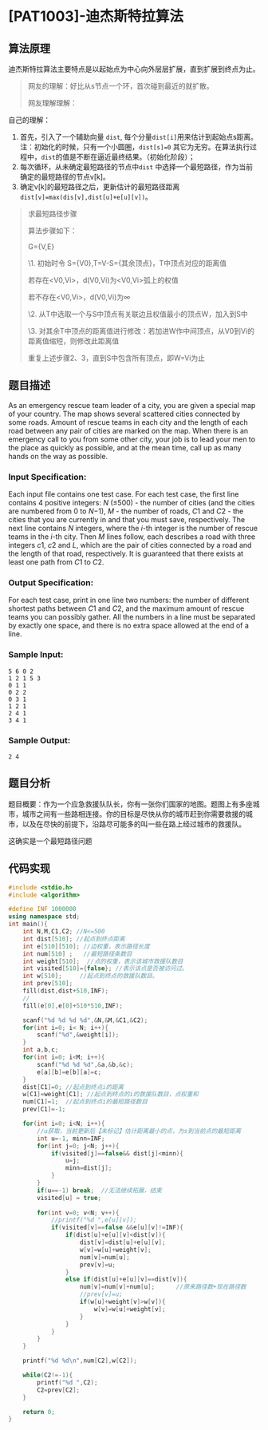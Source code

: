 # [PAT1003]-迪杰斯特拉算法

## 算法原理

迪杰斯特拉算法主要特点是以起始点为中心向外层层扩展，直到扩展到终点为止。

> 网友的理解：好比从s节点一个环，首次碰到最近的就扩散。
>
> 网友理解理解：

自己的理解：

1. 首先，引入了一个辅助向量 `dist`, 每个分量`dist[i]`用来估计到起始点s距离。注：初始化的时候，只有一个小圆圈，`dist[s]=0` 其它为无穷。在算法执行过程中，`dist`的值是不断在逼近最终结果。（初始化阶段）；
2. 每次循环，从未确定最短路径的节点中`dist` 中选择一个最短路径，作为当前确定的最短路径的节点v[k]。
3. 确定v[k]的最短路径之后，更新估计的最短路径距离`dist[v]=max(dis[v],dist[u]+e[u][v])`。

>  求最短路径步骤
>
> 算法步骤如下：
>
> G={V,E}
>
> \1. 初始时令 S={V0},T=V-S={其余顶点}，T中顶点对应的距离值
>
> 若存在<V0,Vi>，d(V0,Vi)为<V0,Vi>弧上的权值
>
> 若不存在<V0,Vi>，d(V0,Vi)为∞
>
> \2. 从T中选取一个与S中顶点有关联边且权值最小的顶点W，加入到S中
>
> \3. 对其余T中顶点的距离值进行修改：若加进W作中间顶点，从V0到Vi的距离值缩短，则修改此距离值
>
> 重复上述步骤2、3，直到S中包含所有顶点，即W=Vi为止

## 题目描述

As an emergency rescue team leader of a city, you are given a special map of your country. The map shows several scattered cities connected by some roads. Amount of rescue teams in each city and the length of each road between any pair of cities are marked on the map. When there is an emergency call to you from some other city, your job is to lead your men to the place as quickly as possible, and at the mean time, call up as many hands on the way as possible.

### Input Specification:

Each input file contains one test case. For each test case, the first line contains 4 positive integers: *N* (≤500) - the number of cities (and the cities are numbered from 0 to *N*−1), *M* - the number of roads, *C*1 and *C*2 - the cities that you are currently in and that you must save, respectively. The next line contains *N* integers, where the *i*-th integer is the number of rescue teams in the *i*-th city. Then *M* lines follow, each describes a road with three integers *c*1, *c*2 and *L*, which are the pair of cities connected by a road and the length of that road, respectively. It is guaranteed that there exists at least one path from *C*1 to *C*2.

### Output Specification:

For each test case, print in one line two numbers: the number of different shortest paths between *C*1 and *C*2, and the maximum amount of rescue teams you can possibly gather. All the numbers in a line must be separated by exactly one space, and there is no extra space allowed at the end of a line.

### Sample Input:

```in
5 6 0 2
1 2 1 5 3
0 1 1
0 2 2
0 3 1
1 2 1
2 4 1
3 4 1
```

### Sample Output:

```out
2 4
```

## 题目分析

题目概要：作为一个应急救援队队长，你有一张你们国家的地图。题图上有多座城市，城市之间有一些路相连接。你的目标是尽快从你的城市赶到你需要救援的城市，以及在尽快的前提下，沿路尽可能多的叫一些在路上经过城市的救援队。

这确实是一个最短路径问题



## 代码实现

```c++
#include <stdio.h>
#include <algorithm>

#define INF 1000000
using namespace std;
int main(){
    int N,M,C1,C2; //N<=500
    int dist[510]; //起点到终点距离
    int e[510][510]; //边权重，表示路径长度
    int num[510] ;   //最短路径条数目
    int weight[510];  //点的权重，表示该城市救援队数目
    int visited[510]={false}; //表示该点是否被访问过。
    int w[510];     //起点到终点的救援队数目。
    int prev[510];
    fill(dist,dist+510,INF);
    //
    fill(e[0],e[0]+510*510,INF);

    scanf("%d %d %d %d",&N,&M,&C1,&C2);
    for(int i=0; i< N; i++){
        scanf("%d",&weight[i]);
    }
    int a,b,c;
    for(int i=0; i<M; i++){
        scanf("%d %d %d",&a,&b,&c);
        e[a][b]=e[b][a]=c;
    }
    dist[C1]=0; //起点到终点i的距离
    w[C1]=weight[C1]; //起点到终点的i的救援队数目，点权重和
    num[C1]=1;  //起点到终点i的最短路径数目
    prev[C1]=-1;

    for(int i=0; i<N; i++){
        //u获取，当前更新后【未标记】估计距离最小的点，为s到当前点的最短距离
        int u=-1, minn=INF; 
        for(int j=0; j<N; j++){
            if(visited[j]==false&& dist[j]<minn){
                u=j;
                minn=dist[j];
            }
        }
        if(u==-1) break;  //无法继续拓展，结束
        visited[u] = true;
        
        for(int v=0; v<N; v++){
            //printf("%d ",e[u][v]);
            if(visited[v]==false &&e[u][v]!=INF){
                if(dist[u]+e[u][v]<dist[v]){
                    dist[v]=dist[u]+e[u][v];
                    w[v]=w[u]+weight[v];
                    num[v]=num[u];
                    prev[v]=u;
                }
                else if(dist[u]+e[u][v]==dist[v]){
                    num[v]=num[v]+num[u];      //原来路径数+现在路径数
                    //prev[v]=u;
                    if(w[u]+weight[v]>w[v]){
                        w[v]=w[u]+weight[v];
                    }
                }
            }
        }
    }

    printf("%d %d\n",num[C2],w[C2]);

    while(C2!=-1){
        printf("%d ",C2);
        C2=prev[C2];
    }

    return 0;
}

```

